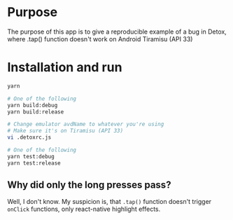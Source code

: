# Purpose
The purpose of this app is to give a reproducible example of a bug in Detox, where .tap() function doesn't work on Android Tiramisu (API 33)

# Installation and run

```sh
yarn

# One of the following
yarn build:debug
yarn build:release

# Change emulator avdName to whatever you're using
# Make sure it's on Tiramisu (API 33)
vi .detoxrc.js

# One of the following
yarn test:debug
yarn test:release
```

## Why did only the long presses pass?

Well, I don't know. My suspicion is, that `.tap()` function doesn't trigger `onClick` functions, only react-native highlight effects.